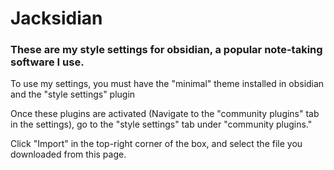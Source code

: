 # Jacksidian
### These are my style settings for obsidian, a popular note-taking software I use. 


To use my settings, you must have the "minimal" theme installed in obsidian and the "style settings" plugin 


Once these plugins are activated (Navigate to the "community plugins" tab in the settings), go to the "style settings" tab under "community plugins."


Click "Import" in the top-right corner of the box, and select the file you downloaded from this page. 
